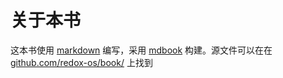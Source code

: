 关于本书
===============

这本书使用 [markdown] 编写，采用 [mdbook] 构建。源文件可以在在 [github.com/redox-os/book/] 上找到

[markdown]: http://daringfireball.net/projects/markdown/basics
[mdbook]: https://github.com/azerupi/mdBook
[github.com/redox-os/book/]: https://github.com/redox-os/book/
